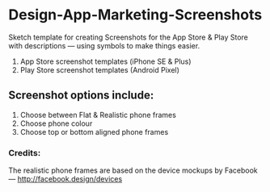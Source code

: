 # Design-App-Marketing-Screenshots
Sketch template for creating Screenshots for the App Store & Play Store with descriptions — using symbols to make things easier.

1. App Store screenshot templates (iPhone SE & Plus)
2. Play Store screenshot templates (Android Pixel)

## Screenshot options include:
1. Choose between Flat & Realistic phone frames
2. Choose phone colour
4. Choose top or bottom aligned phone frames


### Credits:
The realistic phone frames are based on the device mockups by Facebook — http://facebook.design/devices